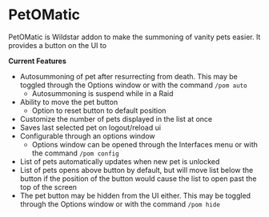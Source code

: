 # PetOMatic

PetOMatic is Wildstar addon to make the summoning of vanity pets easier. It provides a button on the UI to 

**Current Features**
* Autosummoning of pet after resurrecting from death. This may be toggled through the Options window or with the command `/pom auto`
  * Autosummoning is suspend while in a Raid
* Ability to move the pet button
  * Option to reset button to default position
* Customize the number of pets displayed in the list at once
* Saves last selected pet on logout/reload ui
* Configurable through an options window
  * Options window can be opened through the Interfaces menu or with the command `/pom config`
* List of pets automatically updates when new pet is unlocked
* List of pets opens above button by default, but will move list below the button if the position of the button would cause the list to open past the top of the screen
* The pet button may be hidden from the UI either. This may be toggled through the Options window or with the command `/pom hide`
